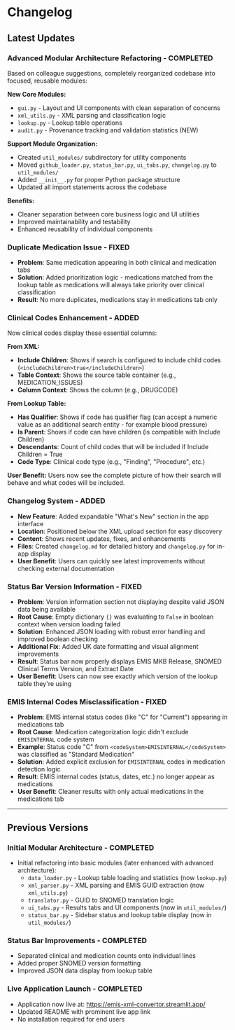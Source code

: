 # Changelog

## Latest Updates

### Advanced Modular Architecture Refactoring - COMPLETED

Based on colleague suggestions, completely reorganized codebase into focused, reusable modules:

**New Core Modules:**
- `gui.py` - Layout and UI components with clean separation of concerns
- `xml_utils.py` - XML parsing and classification logic 
- `lookup.py` - Lookup table operations 
- `audit.py` - Provenance tracking and validation statistics (NEW)

**Support Module Organization:**
- Created `util_modules/` subdirectory for utility components
- Moved `github_loader.py`, `status_bar.py`, `ui_tabs.py`, `changelog.py` to `util_modules/`
- Added `__init__.py` for proper Python package structure
- Updated all import statements across the codebase

**Benefits:**
- Cleaner separation between core business logic and UI utilities
- Improved maintainability and testability
- Enhanced reusability of individual components

### Duplicate Medication Issue - FIXED

- **Problem**: Same medication appearing in both clinical and medication tabs
- **Solution**: Added prioritization logic - medications matched from the lookup table as medications will always take priority over clinical classification
- **Result**: No more duplicates, medications stay in medications tab only

### Clinical Codes Enhancement - ADDED

Now clinical codes display these essential columns:

**From XML:**

- **Include Children**: Shows if search is configured to include child codes (`<includeChildren>true</includeChildren>`)
- **Table Context**: Shows the source table container (e.g., MEDICATION_ISSUES)
- **Column Context**: Shows the column (e.g., DRUGCODE)

**From Lookup Table:**

- **Has Qualifier**: Shows if code has qualifier flag (can accept a numeric value as an additional search entity - for example blood pressure)
- **Is Parent**: Shows if code can have children (is compatible with Include Children)
- **Descendants**: Count of child codes that will be included if Include Children = True
- **Code Type**: Clinical code type (e.g., "Finding", "Procedure", etc.)

**User Benefit:**
Users now see the complete picture of how their search will behave and what codes will be included.

### Changelog System - ADDED

- **New Feature**: Added expandable "What's New" section in the app interface
- **Location**: Positioned below the XML upload section for easy discovery
- **Content**: Shows recent updates, fixes, and enhancements
- **Files**: Created `changelog.md` for detailed history and `changelog.py` for in-app display
- **User Benefit**: Users can quickly see latest improvements without checking external documentation

### Status Bar Version Information - FIXED

- **Problem**: Version information section not displaying despite valid JSON data being available
- **Root Cause**: Empty dictionary `{}` was evaluating to `False` in boolean context when version loading failed
- **Solution**: Enhanced JSON loading with robust error handling and improved boolean checking
- **Additional Fix**: Added UK date formatting and visual alignment improvements
- **Result**: Status bar now properly displays EMIS MKB Release, SNOMED Clinical Terms Version, and Extract Date
- **User Benefit**: Users can now see exactly which version of the lookup table they're using

### EMIS Internal Codes Misclassification - FIXED

- **Problem**: EMIS internal status codes (like "C" for "Current") appearing in medications tab
- **Root Cause**: Medication categorization logic didn't exclude `EMISINTERNAL` code system
- **Example**: Status code "C" from `<codeSystem>EMISINTERNAL</codeSystem>` was classified as "Standard Medication"
- **Solution**: Added explicit exclusion for `EMISINTERNAL` codes in medication detection logic
- **Result**: EMIS internal codes (status, dates, etc.) no longer appear as medications
- **User Benefit**: Cleaner results with only actual medications in the medications tab

---

## Previous Versions

### Initial Modular Architecture - COMPLETED

- Initial refactoring into basic modules (later enhanced with advanced architecture):
  - `data_loader.py` - Lookup table loading and statistics (now `lookup.py`)
  - `xml_parser.py` - XML parsing and EMIS GUID extraction (now `xml_utils.py`)
  - `translator.py` - GUID to SNOMED translation logic
  - `ui_tabs.py` - Results tabs and UI components (now in `util_modules/`)
  - `status_bar.py` - Sidebar status and lookup table display (now in `util_modules/`)

### Status Bar Improvements - COMPLETED

- Separated clinical and medication counts onto individual lines
- Added proper SNOMED version formatting
- Improved JSON data display from lookup table

### Live Application Launch - COMPLETED

- Application now live at: https://emis-xml-convertor.streamlit.app/
- Updated README with prominent live app link
- No installation required for end users